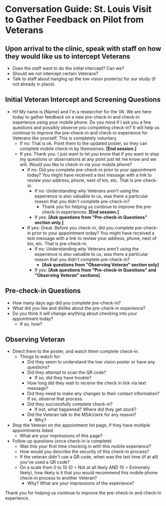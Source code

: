 # Conversation Guide: St. Louis Visit to Gather Feedback on Pilot from Veterans

## Upon arrival to the clinic, speak with staff on how they would like us to intercept Veterans
- Does the staff want to do the initial intercept? Can we?
- Should we not intercept certain Veterans?
- Talk to staff about hanging up the low vision poster(s) for our study (if not already in place).

## Initial Veteran Intercept and Screening Questions
- Hi! My name is [Name] and I'm a researcher for the VA. We are here today to gather feedback on a new pre-check-in and check-in experience using your mobile phone. Do you mind if I ask you a few questions and possibly observe you completing check-in? It will help us continue to improve the pre-check-in and check-in experience for Veterans like yourself. This is completely voluntary.
  - If no: That is ok. Point them to the updated poster, so they can complete mobile check-in by themselves. **[End session.]**
  - If yes: Thank you. I just want to let you know that if you want to stop my questions or observations at any point just let me know and we will. Would you like to check-in via your mobile phone?
    - If no: Did you complete pre-check-in prior to your appointment today? You might have received a text message with a link to review your address, phone, next of kin, etc. That is pre-check-in.
      - If no: Understanding why Veterans aren't using the experience is also valuable to us, was there a particular reason that you didn't complete pre-check-in?
        - Thank you for helping us continue to improve the pre-check-in experiences. **[End session.]**
      - If yes: **[Ask questions from "Pre-check-in Questions" section only.]**
    - If yes: Great. Before you check-in, did you complete pre-check-in prior to your appointment today? You might have received a text message with a link to review your address, phone, next of kin, etc. That is pre-check-in.
      - If no: Understanding why Veterans aren't using the experience is also valuable to us, was there a particular reason that you didn't complete pre-check-in?
        - **[Ask questions from "Observing Veteran" section only]**
      - If yes: **[Ask questions from "Pre-check-in Questions" and "Observing Veteran" sections]**
  
## Pre-check-in Questions
- How many days ago did you complete pre-check-in?
- What did you like and dislike about the pre-check-in experience?
- Do you think it will change anything about checking into your appointment today?
  - If so, how?

## Observing Veteran
- Direct them to the poster, and watch them complete check-in.
  - Things to watch for:
    - Did they seem to understand the low vision poster or have any questions?
    - Did they attempt to scan the QR code? 
      - If so, did they have trouble?
    - How long did they wait to receive the check in link via text message?
    - Did they need to make any changes to their contact information? If so, observe that process.
    - Did they successfully complete check-in?
      - If not, what happened? Where did they get stuck?
    - Did the Veteran talk to the MSA/clerk for any reason?
      - Why?
- Stop the Veteran on the appointment list page, if they have multiple appointments listed.
	- What are your impressions of this page?
- Follow up questions (once check-in is complete)
  - Was this your first time checking in with this mobile experience?
  - How would you describe the security of this check-in process?
  - If the veteran didn't use a QR code, when was the last time (if at all) you've used a QR code?
  - On a scale from 0 to 10 (0 = Not at all likely AND 10 = Extremely likely), how likely is it that you would recommend this mobile phone check-in process to another Veteran?
    - Why? What are your impressions of the experience?

Thank you for helping us continue to improve the pre-check-in and check-in experience.
